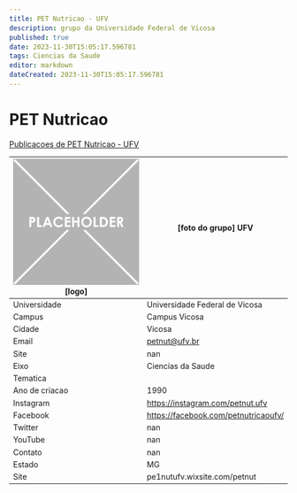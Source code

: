 ```yaml
---
title: PET Nutricao - UFV
description: grupo da Universidade Federal de Vicosa
published: true
date: 2023-11-30T15:05:17.596781
tags: Ciencias da Saude
editor: markdown
dateCreated: 2023-11-30T15:05:17.596781
---
```


# PET Nutricao

[Publicacoes de PET Nutricao - UFV](/atividade/105PETNutricaoUFV/feed)

| ![placeholder.png](/placeholder.png) [logo] | [foto do grupo] UFV         |
| ------------------------------------------- | ------------------------------------------------- |
| Universidade                                | Universidade Federal de Vicosa      |
| Campus                                      | Campus Vicosa            |
| Cidade                                      | Vicosa             |
| Email                                       | petnut@ufv.br             |
| Site                                        | nan              |
| Eixo                                        | Ciencias da Saude              |
| Tematica                                    |           |
| Ano de criacao                              | 1990        |
| Instagram                                   | https://instagram.com/petnut.ufv         |
| Facebook                                    | https://facebook.com/petnutricaoufv/          |
| Twitter                                     | nan           |
| YouTube                                     | nan           |
| Contato                                     | nan         |
| Estado                                      |  MG            |
| Site                                        | pe1nutufv.wixsite.com/petnut |
